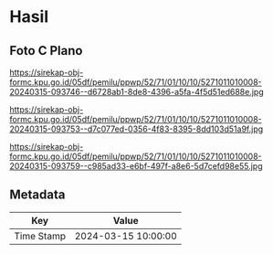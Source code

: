 # Hasil

## Foto C Plano

https://sirekap-obj-formc.kpu.go.id/05df/pemilu/ppwp/52/71/01/10/10/5271011010008-20240315-093746--d6728ab1-8de8-4396-a5fa-4f5d51ed688e.jpg

https://sirekap-obj-formc.kpu.go.id/05df/pemilu/ppwp/52/71/01/10/10/5271011010008-20240315-093753--d7c077ed-0356-4f83-8395-8dd103d51a9f.jpg

https://sirekap-obj-formc.kpu.go.id/05df/pemilu/ppwp/52/71/01/10/10/5271011010008-20240315-093759--c985ad33-e6bf-497f-a8e6-5d7cefd98e55.jpg


## Metadata

| Key        | Value               |
| ---------- | ------------------- |
| Time Stamp | 2024-03-15 10:00:00 |



